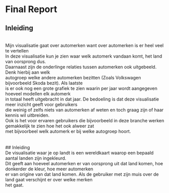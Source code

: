 # Final Report

## Inleiding
</br>
Mijn visualisatie gaat over automerken want over automerken is er heel veel te vertellen</br>
In deze visualisatie kun je zien waar welk automerk vandaan komt, het land van oorsprong dus.</br>
Daarnaast zijn de onderlinge relaties tussen automerken ook uitgebeeld. Denk hierbij aan welk</br>
autogroep welke andere automerken bezitten (Zoals Volkswagen bijvoorbeeld Skoda bezit). Als laatste</br>
is er ook nog een grote grafiek te zien waarin per jaar wordt aangegeven hoeveel modellen elk automerk</br>
in totaal heeft uitgebracht in dat jaar. De bedoeling is dat deze visualisatie meer inzicht geeft voor gebruikers</br>
die weinig of zelfs niets van automerken af weten en toch graag zijn of haar kennis wil uitbreiden.</br>
Ook is het voor ervaren gebruikers die bijvoorbeeld in deze branche werken gemakkelijk te zien hoe het ook alweer zat</br>
met bijvoorbeel welk automerk er bij welke autogroep hoort.</br>
</br>
</br>
## Inleiding
</br>
De visualisatie waar je op landt is een wereldkaart waarop een bepaald aantal landen zijn ingekleurd.</br>
Dit geeft aan hoeveel automerken er van oorsprong uit dat land komen, hoe donkerder de kleur, hoe meer automerken</br>
er van origine van dat land komen. Als de gebruiker met zijn muis over de land gaat verschijnt er over welke merken</br>
het gaat.</br>


